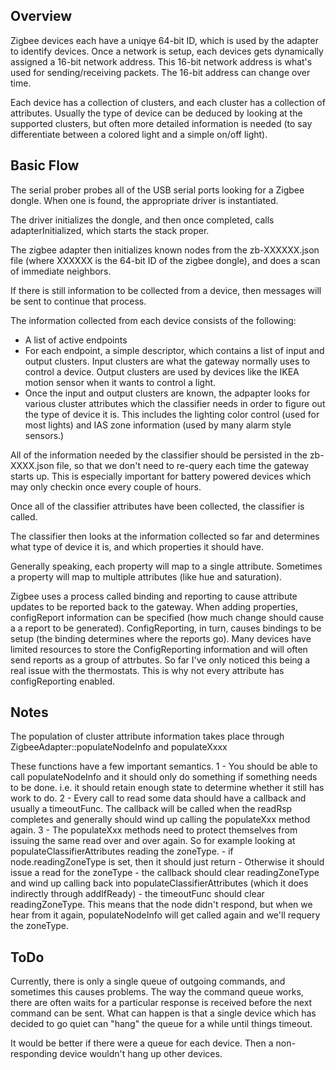 ## Overview

Zigbee devices each have a uniqye 64-bit ID, which is used by the
adapter to identify devices. Once a network is setup, each devices
gets dynamically assigned a 16-bit network address. This 16-bit network
address is what's used for sending/receiving packets. The 16-bit address
can change over time.

Each device has a collection of clusters, and each cluster has a collection
of attributes. Usually the type of device can be deduced by looking at
the supported clusters, but often more detailed information is needed
(to say differentiate between a colored light and a simple on/off light).

## Basic Flow

The serial prober probes all of the USB serial ports looking for a
Zigbee dongle. When one is found, the appropriate driver is instantiated.

The driver initializes the dongle, and then once completed, calls
adapterInitialized, which starts the stack proper.

The zigbee adapter then initializes known nodes from the zb-XXXXXX.json file
(where XXXXXX is the 64-bit ID of the zigbee dongle), and does a scan
of immediate neighbors.

If there is still information to be collected from a device, then messages
will be sent to continue that process.

The information collected from each device consists of the following:
- A list of active endpoints
- For each endpoint, a simple descriptor, which contains a list
  of input and output clusters. Input clusters are what the gateway
  normally uses to control a device. Output clusters are used by devices
  like the IKEA motion sensor when it wants to control a light.
- Once the input and output clusters are known, the adpapter looks for
  various cluster attributes which the classifier needs in order to
  figure out the type of device it is. This includes the lighting color
  control (used for most lights) and IAS zone information (used by many
  alarm style sensors.)

All of the information needed by the classifier should be persisted in
the zb-XXXX.json file, so that we don't need to re-query each time the
gateway starts up. This is especially important for battery powered
devices which may only checkin once every couple of hours.

Once all of the classifier attributes have been collected, the classifier
is called.

The classifier then looks at the information collected so far and determines
what type of device it is, and which properties it should have.

Generally speaking, each property will map to a single attribute. Sometimes
a property will map to multiple attributes (like hue and saturation).

Zigbee uses a process called binding and reporting to cause attribute
updates to be reported back to the gateway. When adding properties,
configReport information can be specified (how much change should cause a
a report to be generated). ConfigReporting, in turn,
causes bindings to be setup (the binding determines where the reports
go). Many devices have limited resources to store the ConfigReporting
information and will often send reports as a group of attrbutes. So far
I've only noticed this being a real issue with the thermostats. This is
why not every attribute has configReporting enabled.

## Notes

The population of cluster attribute information takes place through
ZigbeeAdapter::populateNodeInfo and populateXxxx

These functions have a few important semantics.
1 - You should be able to call populateNodeInfo and it should only
    do something if something needs to be done. i.e. it should retain
    enough state to determine whether it still has work to do.
2 - Every call to read some data should have a callback and usually a
    timeoutFunc.
    The callback will be called when the readRsp completes and generally
    should wind up calling the populateXxx method again.
3 - The populateXxx methods need to protect themselves from issuing the
    same read over and over again. So for example looking at
    populateClassifierAttributes reading the zoneType.
    - if node.readingZoneType is set, then it should just return
    - Otherwise it should issue a read for the zoneType
      - the callback should clear readingZoneType and wind up
        calling back into populateClassifierAttributes (which it does
        indirectly through addIfReady)
      - the timeoutFunc should clear readingZoneType. This means that
        the node didn't respond, but when we hear from it again,
        populateNodeInfo will get called again and we'll requery the zoneType.

## ToDo

Currently, there is only a single queue of outgoing commands, and
sometimes this causes problems. The way the command queue works, there
are often waits for a particular response is received before the next
command can be sent. What can happen is that a single device which has
decided to go quiet can "hang" the queue for a while until things timeout.

It would be better if there were a queue for each device. Then a
non-responding device wouldn't hang up other devices.
